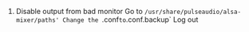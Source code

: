 1. Disable output from bad monitor
Go to `/usr/share/pulseaudio/alsa-mixer/paths'
Change the `.conf` to `.conf.backup`
Log out
